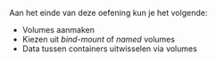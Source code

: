 Aan het einde van deze oefening kun je het volgende:

* Volumes aanmaken
* Kiezen uit *bind-mount* of *named* volumes
* Data tussen containers uitwisselen via volumes
